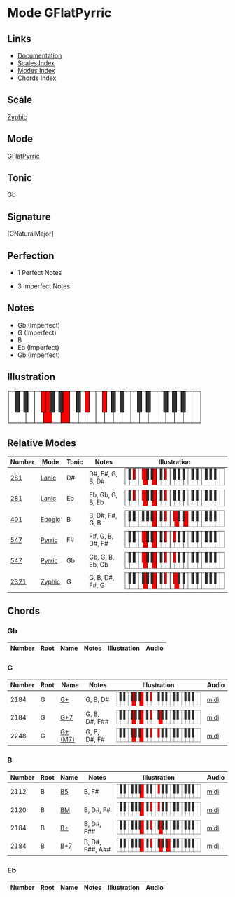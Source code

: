 # Mode GFlatPyrric

## Links

- [Documentation](index.md)
- [Scales Index](Scales.md)
- [Modes Index](Modes.md)
- [Chords Index](Chords.md)

## Scale

[Zyphic](ScaleZyphic.md)

## Mode

[GFlatPyrric](ModeGFlatPyrric.md)

## Tonic

Gb

## Signature

[CNaturalMajor]

## Perfection

 - 1 Perfect Notes

 - 3 Imperfect Notes

## Notes

- Gb (Imperfect)
- G (Imperfect)
- B
- Eb (Imperfect)
- Gb (Imperfect)

## Illustration

![GFlatPyrric](ModeGFlatPyrric.png)

## Relative Modes

| Number | Mode | Tonic | Notes | Illustration |
|--------|------|-------|-------|--------------|
| [281](https://ianring.com/musictheory/scales/281) | [Lanic](ModeLanic.md) | D# | D#, F#, G, B, D# | ![DSharpLanic](ModeDSharpLanic.png) |
| [281](https://ianring.com/musictheory/scales/281) | [Lanic](ModeLanic.md) | Eb | Eb, Gb, G, B, Eb | ![EFlatLanic](ModeEFlatLanic.png) |
| [401](https://ianring.com/musictheory/scales/401) | [Epogic](ModeEpogic.md) | B | B, D#, F#, G, B | ![BNaturalEpogic](ModeBNaturalEpogic.png) |
| [547](https://ianring.com/musictheory/scales/547) | [Pyrric](ModePyrric.md) | F# | F#, G, B, D#, F# | ![FSharpPyrric](ModeFSharpPyrric.png) |
| [547](https://ianring.com/musictheory/scales/547) | [Pyrric](ModePyrric.md) | Gb | Gb, G, B, Eb, Gb | ![GFlatPyrric](ModeGFlatPyrric.png) |
| [2321](https://ianring.com/musictheory/scales/2321) | [Zyphic](ModeZyphic.md) | G | G, B, D#, F#, G | ![GNaturalZyphic](ModeGNaturalZyphic.png) |

## Chords

### Gb

| Number | Root | Name | Notes | Illustration | Audio |
|--------|------|------|-------|--------------|-------|

### G

| Number | Root | Name | Notes | Illustration | Audio |
|--------|------|------|-------|--------------|-------|
| 2184 | G | [G+](ChordGNaturalAugmented.md) | G, B, D# | ![G+](ChordGNaturalAugmentedRootPosition.png) | [midi](ChordGNaturalAugmentedRootPosition.mid) |
| 2184 | G | [G+7](ChordGNaturalAugmentedAugmentedSeventh.md) | G, B, D#, F## | ![G+7](ChordGNaturalAugmentedAugmentedSeventhRootPosition.png) | [midi](ChordGNaturalAugmentedAugmentedSeventhRootPosition.mid) |
| 2248 | G | [G+(M7)](ChordGNaturalAugmentedMajorSeventh.md) | G, B, D#, F# | ![G+(M7)](ChordGNaturalAugmentedMajorSeventhRootPosition.png) | [midi](ChordGNaturalAugmentedMajorSeventhRootPosition.mid) |

### B

| Number | Root | Name | Notes | Illustration | Audio |
|--------|------|------|-------|--------------|-------|
| 2112 | B | [B5](ChordBNaturalPowerChord.md) | B, F# | ![B5](ChordBNaturalPowerChordRootPosition.png) | [midi](ChordBNaturalPowerChordRootPosition.mid) |
| 2120 | B | [BM](ChordBNaturalMajor.md) | B, D#, F# | ![BM](ChordBNaturalMajorRootPosition.png) | [midi](ChordBNaturalMajorRootPosition.mid) |
| 2184 | B | [B+](ChordBNaturalAugmented.md) | B, D#, F## | ![B+](ChordBNaturalAugmentedRootPosition.png) | [midi](ChordBNaturalAugmentedRootPosition.mid) |
| 2184 | B | [B+7](ChordBNaturalAugmentedAugmentedSeventh.md) | B, D#, F##, A## | ![B+7](ChordBNaturalAugmentedAugmentedSeventhRootPosition.png) | [midi](ChordBNaturalAugmentedAugmentedSeventhRootPosition.mid) |

### Eb

| Number | Root | Name | Notes | Illustration | Audio |
|--------|------|------|-------|--------------|-------|

